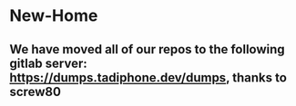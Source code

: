 # New-Home

## We have moved all of our repos to the following gitlab server: https://dumps.tadiphone.dev/dumps, thanks to screw80

